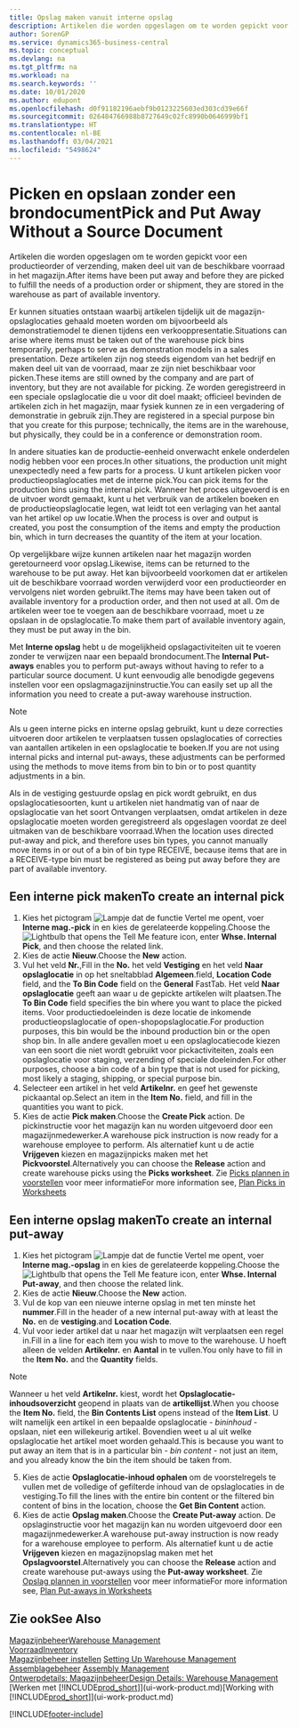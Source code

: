 ```yaml
---
title: Opslag maken vanuit interne opslag
description: Artikelen die worden opgeslagen om te worden gepickt voor een productieorder of verzending, maken deel uit van de beschikbare voorraad in het magazijn.
author: SorenGP
ms.service: dynamics365-business-central
ms.topic: conceptual
ms.devlang: na
ms.tgt_pltfrm: na
ms.workload: na
ms.search.keywords: ''
ms.date: 10/01/2020
ms.author: edupont
ms.openlocfilehash: d0f91182196aebf9b0123225603ed303cd39e66f
ms.sourcegitcommit: 026484766988b8727649c02fc8990b0646999bf1
ms.translationtype: HT
ms.contentlocale: nl-BE
ms.lasthandoff: 03/04/2021
ms.locfileid: "5498624"
---
```

# <a name="pick-and-put-away-without-a-source-document"></a><span data-ttu-id="b1a7a-103">Picken en opslaan zonder een brondocument</span><span class="sxs-lookup"><span data-stu-id="b1a7a-103">Pick and Put Away Without a Source Document</span></span>
<span data-ttu-id="b1a7a-104">Artikelen die worden opgeslagen om te worden gepickt voor een productieorder of verzending, maken deel uit van de beschikbare voorraad in het magazijn.</span><span class="sxs-lookup"><span data-stu-id="b1a7a-104">After items have been put away and before they are picked to fulfill the needs of a production order or shipment, they are stored in the warehouse as part of available inventory.</span></span>  

<span data-ttu-id="b1a7a-105">Er kunnen situaties ontstaan waarbij artikelen tijdelijk uit de magazijn-opslaglocaties gehaald moeten worden om bijvoorbeeld als demonstratiemodel te dienen tijdens een verkooppresentatie.</span><span class="sxs-lookup"><span data-stu-id="b1a7a-105">Situations can arise where items must be taken out of the warehouse pick bins temporarily, perhaps to serve as demonstration models in a sales presentation.</span></span> <span data-ttu-id="b1a7a-106">Deze artikelen zijn nog steeds eigendom van het bedrijf en maken deel uit van de voorraad, maar ze zijn niet beschikbaar voor picken.</span><span class="sxs-lookup"><span data-stu-id="b1a7a-106">These items are still owned by the company and are part of inventory, but they are not available for picking.</span></span> <span data-ttu-id="b1a7a-107">Ze worden geregistreerd in een speciale opslaglocatie die u voor dit doel maakt; officieel bevinden de artikelen zich in het magazijn, maar fysiek kunnen ze in een vergadering of demonstratie in gebruik zijn.</span><span class="sxs-lookup"><span data-stu-id="b1a7a-107">They are registered in a special purpose bin that you create for this purpose; technically, the items are in the warehouse, but physically, they could be in a conference or demonstration room.</span></span>  

<span data-ttu-id="b1a7a-108">In andere situaties kan de productie-eenheid onverwacht enkele onderdelen nodig hebben voor een proces.</span><span class="sxs-lookup"><span data-stu-id="b1a7a-108">In other situations, the production unit might unexpectedly need a few parts for a process.</span></span> <span data-ttu-id="b1a7a-109">U kunt artikelen picken voor productieopslaglocaties met de interne pick.</span><span class="sxs-lookup"><span data-stu-id="b1a7a-109">You can pick items for the production bins using the internal pick.</span></span> <span data-ttu-id="b1a7a-110">Wanneer het proces uitgevoerd is en de uitvoer wordt gemaakt, kunt u het verbruik van de artikelen boeken en de productieopslaglocatie legen, wat leidt tot een verlaging van het aantal van het artikel op uw locatie.</span><span class="sxs-lookup"><span data-stu-id="b1a7a-110">When the process is over and output is created, you post the consumption of the items and empty the production bin, which in turn decreases the quantity of the item at your location.</span></span>  

<span data-ttu-id="b1a7a-111">Op vergelijkbare wijze kunnen artikelen naar het magazijn worden geretourneerd voor opslag.</span><span class="sxs-lookup"><span data-stu-id="b1a7a-111">Likewise, items can be returned to the warehouse to be put away.</span></span> <span data-ttu-id="b1a7a-112">Het kan bijvoorbeeld voorkomen dat er artikelen uit de beschikbare voorraad worden verwijderd voor een productieorder en vervolgens niet worden gebruikt.</span><span class="sxs-lookup"><span data-stu-id="b1a7a-112">The items may have been taken out of available inventory for a production order, and then not used at all.</span></span> <span data-ttu-id="b1a7a-113">Om de artikelen weer toe te voegen aan de beschikbare voorraad, moet u ze opslaan in de opslaglocatie.</span><span class="sxs-lookup"><span data-stu-id="b1a7a-113">To make them part of available inventory again, they must be put away in the bin.</span></span>  

<span data-ttu-id="b1a7a-114">Met **Interne opslag** hebt u de mogelijkheid opslagactiviteiten uit te voeren zonder te verwijzen naar een bepaald brondocument.</span><span class="sxs-lookup"><span data-stu-id="b1a7a-114">The **Internal Put-aways** enables you to perform put-aways without having to refer to a particular source document.</span></span> <span data-ttu-id="b1a7a-115">U kunt eenvoudig alle benodigde gegevens instellen voor een opslagmagazijninstructie.</span><span class="sxs-lookup"><span data-stu-id="b1a7a-115">You can easily set up all the information you need to create a put-away warehouse instruction.</span></span>  

> [!NOTE]  
>  <span data-ttu-id="b1a7a-116">Als u geen interne picks en interne opslag gebruikt, kunt u deze correcties uitvoeren door artikelen te verplaatsen tussen opslaglocaties of correcties van aantallen artikelen in een opslaglocatie te boeken.</span><span class="sxs-lookup"><span data-stu-id="b1a7a-116">If you are not using internal picks and internal put-aways, these adjustments can be performed using the methods to move items from bin to bin or to post quantity adjustments in a bin.</span></span>  
>   
>  <span data-ttu-id="b1a7a-117">Als in de vestiging gestuurde opslag en pick wordt gebruikt, en dus opslaglocatiesoorten, kunt u artikelen niet handmatig van of naar de opslaglocatie van het soort Ontvangen verplaatsen, omdat artikelen in deze opslaglocatie moeten worden geregistreerd als opgeslagen voordat ze deel uitmaken van de beschikbare voorraad.</span><span class="sxs-lookup"><span data-stu-id="b1a7a-117">When the location uses directed put-away and pick, and therefore uses bin types, you cannot manually move items in or out of a bin of bin type RECEIVE, because items that are in a RECEIVE-type bin must be registered as being put away before they are part of available inventory.</span></span>  

## <a name="to-create-an-internal-pick"></a><span data-ttu-id="b1a7a-118">Een interne pick maken</span><span class="sxs-lookup"><span data-stu-id="b1a7a-118">To create an internal pick</span></span>  
1.  <span data-ttu-id="b1a7a-119">Kies het pictogram ![Lampje dat de functie Vertel me opent](media/ui-search/search_small.png "Vertel me wat u wilt doen"), voer **Interne mag.-pick** in en kies de gerelateerde koppeling.</span><span class="sxs-lookup"><span data-stu-id="b1a7a-119">Choose the ![Lightbulb that opens the Tell Me feature](media/ui-search/search_small.png "Tell me what you want to do") icon, enter **Whse. Internal Pick**, and then choose the related link.</span></span>  
2. <span data-ttu-id="b1a7a-120">Kies de actie **Nieuw**.</span><span class="sxs-lookup"><span data-stu-id="b1a7a-120">Choose the **New** action.</span></span>
3. <span data-ttu-id="b1a7a-121">Vul het veld **Nr.**,</span><span class="sxs-lookup"><span data-stu-id="b1a7a-121">Fill in the **No.**</span></span> <span data-ttu-id="b1a7a-122">het veld **Vestiging** en het veld **Naar opslaglocatie** in op het sneltabblad **Algemeen**.</span><span class="sxs-lookup"><span data-stu-id="b1a7a-122">field, **Location Code** field, and the **To Bin Code** field on the **General** FastTab.</span></span> <span data-ttu-id="b1a7a-123">Het veld **Naar opslaglocatie** geeft aan waar u de gepickte artikelen wilt plaatsen.</span><span class="sxs-lookup"><span data-stu-id="b1a7a-123">The **To Bin Code** field specifies the bin where you want to place the picked items.</span></span> <span data-ttu-id="b1a7a-124">Voor productiedoeleinden is deze locatie de inkomende productieopslaglocatie of open-shopopslaglocatie.</span><span class="sxs-lookup"><span data-stu-id="b1a7a-124">For production purposes, this bin would be the inbound production bin or the open shop bin.</span></span> <span data-ttu-id="b1a7a-125">In alle andere gevallen moet u een opslaglocatiecode kiezen van een soort die niet wordt gebruikt voor pickactiviteiten, zoals een opslaglocatie voor staging, verzending of speciale doeleinden.</span><span class="sxs-lookup"><span data-stu-id="b1a7a-125">For other purposes, choose a bin code of a bin type that is not used for picking, most likely a staging, shipping, or special purpose bin.</span></span>  
4.  <span data-ttu-id="b1a7a-126">Selecteer een artikel in het veld **Artikelnr.** en geef het gewenste pickaantal op.</span><span class="sxs-lookup"><span data-stu-id="b1a7a-126">Select an item in the **Item No.** field, and fill in the quantities you want to pick.</span></span>  
5. <span data-ttu-id="b1a7a-127">Kies de actie **Pick maken**.</span><span class="sxs-lookup"><span data-stu-id="b1a7a-127">Choose the **Create Pick** action.</span></span> <span data-ttu-id="b1a7a-128">De pickinstructie voor het magazijn kan nu worden uitgevoerd door een magazijnmedewerker.</span><span class="sxs-lookup"><span data-stu-id="b1a7a-128">A warehouse pick instruction is now ready for a warehouse employee to perform.</span></span> <span data-ttu-id="b1a7a-129">Als alternatief kunt u de actie **Vrijgeven** kiezen en magazijnpicks maken met het **Pickvoorstel**.</span><span class="sxs-lookup"><span data-stu-id="b1a7a-129">Alternatively you can choose the **Release** action and create warehouse picks using the **Picks worksheet**.</span></span> <span data-ttu-id="b1a7a-130">Zie [Picks plannen in voorstellen](warehouse-how-to-plan-picks-in-worksheets.md) voor meer informatie</span><span class="sxs-lookup"><span data-stu-id="b1a7a-130">For more information see,  [Plan Picks in Worksheets](warehouse-how-to-plan-picks-in-worksheets.md)</span></span>

## <a name="to-create-an-internal-put-away"></a><span data-ttu-id="b1a7a-131">Een interne opslag maken</span><span class="sxs-lookup"><span data-stu-id="b1a7a-131">To create an internal put-away</span></span>  
1.  <span data-ttu-id="b1a7a-132">Kies het pictogram ![Lampje dat de functie Vertel me opent](media/ui-search/search_small.png "Vertel me wat u wilt doen"), voer **Interne mag.-opslag** in en kies de gerelateerde koppeling.</span><span class="sxs-lookup"><span data-stu-id="b1a7a-132">Choose the ![Lightbulb that opens the Tell Me feature](media/ui-search/search_small.png "Tell me what you want to do") icon, enter **Whse. Internal Put-away**, and then choose the related link.</span></span>  
2. <span data-ttu-id="b1a7a-133">Kies de actie **Nieuw**.</span><span class="sxs-lookup"><span data-stu-id="b1a7a-133">Choose the **New** action.</span></span>
3. <span data-ttu-id="b1a7a-134">Vul de kop van een nieuwe interne opslag in met ten minste het **nummer**.</span><span class="sxs-lookup"><span data-stu-id="b1a7a-134">Fill in the header of a new internal put-away with at least the **No.**</span></span> <span data-ttu-id="b1a7a-135">en de **vestiging**.</span><span class="sxs-lookup"><span data-stu-id="b1a7a-135">and **Location Code**.</span></span>
4. <span data-ttu-id="b1a7a-136">Vul voor ieder artikel dat u naar het magazijn wilt verplaatsen een regel in.</span><span class="sxs-lookup"><span data-stu-id="b1a7a-136">Fill in a line for each item you wish to move to the warehouse.</span></span> <span data-ttu-id="b1a7a-137">U hoeft alleen de velden **Artikelnr.** en **Aantal** in te vullen.</span><span class="sxs-lookup"><span data-stu-id="b1a7a-137">You only have to fill in the **Item No.** and the **Quantity** fields.</span></span>

  > [!NOTE]  
  > <span data-ttu-id="b1a7a-138">Wanneer u het veld **Artikelnr.** kiest, wordt het **Opslaglocatie-inhoudsoverzicht** geopend in plaats van de **artikellijst**.</span><span class="sxs-lookup"><span data-stu-id="b1a7a-138">When you choose the **Item No.** field, the **Bin Contents List** opens instead of the **Item List**.</span></span> <span data-ttu-id="b1a7a-139">U wilt namelijk een artikel in een bepaalde opslaglocatie - *bininhoud* - opslaan, niet een willekeurig artikel. Bovendien weet u al uit welke opslaglocatie het artikel moet worden gehaald.</span><span class="sxs-lookup"><span data-stu-id="b1a7a-139">This is because you want to put away an item that is in a particular bin - *bin content* - not just an item, and you already know the bin the item should be taken from.</span></span>  <!--If you filled in **From Bin Code** in the header, the bin content will be filtered by value defined in the **From Bin Code**.-->
5. <span data-ttu-id="b1a7a-140">Kies de actie **Opslaglocatie-inhoud ophalen** om de voorstelregels te vullen met de volledige of gefilterde inhoud van de opslaglocaties in de vestiging.</span><span class="sxs-lookup"><span data-stu-id="b1a7a-140">To fill the lines with the entire bin content or the filtered bin content of bins in the location, choose the **Get Bin Content** action.</span></span>  
6. <span data-ttu-id="b1a7a-141">Kies de actie **Opslag maken**.</span><span class="sxs-lookup"><span data-stu-id="b1a7a-141">Choose the **Create Put-away** action.</span></span> <span data-ttu-id="b1a7a-142">De opslaginstructie voor het magazijn kan nu worden uitgevoerd door een magazijnmedewerker.</span><span class="sxs-lookup"><span data-stu-id="b1a7a-142">A warehouse put-away instruction is now ready for a warehouse employee to perform.</span></span> <span data-ttu-id="b1a7a-143">Als alternatief kunt u de actie **Vrijgeven** kiezen en magazijnopslag maken met het **Opslagvoorstel**.</span><span class="sxs-lookup"><span data-stu-id="b1a7a-143">Alternatively you can choose the **Release** action and create warehouse put-aways using the **Put-away worksheet**.</span></span> <span data-ttu-id="b1a7a-144">Zie [Opslag plannen in voorstellen](warehouse-how-to-plan-put-aways-in-worksheets.md) voor meer informatie</span><span class="sxs-lookup"><span data-stu-id="b1a7a-144">For more information see,  [Plan Put-aways in Worksheets](warehouse-how-to-plan-put-aways-in-worksheets.md)</span></span>

## <a name="see-also"></a><span data-ttu-id="b1a7a-145">Zie ook</span><span class="sxs-lookup"><span data-stu-id="b1a7a-145">See Also</span></span>  
[<span data-ttu-id="b1a7a-146">Magazijnbeheer</span><span class="sxs-lookup"><span data-stu-id="b1a7a-146">Warehouse Management</span></span>](warehouse-manage-warehouse.md)  
[<span data-ttu-id="b1a7a-147">Voorraad</span><span class="sxs-lookup"><span data-stu-id="b1a7a-147">Inventory</span></span>](inventory-manage-inventory.md)  
<span data-ttu-id="b1a7a-148">[Magazijnbeheer instellen](warehouse-setup-warehouse.md)   </span><span class="sxs-lookup"><span data-stu-id="b1a7a-148">[Setting Up Warehouse Management](warehouse-setup-warehouse.md)   </span></span>  
<span data-ttu-id="b1a7a-149">[Assemblagebeheer](assembly-assemble-items.md)  </span><span class="sxs-lookup"><span data-stu-id="b1a7a-149">[Assembly Management](assembly-assemble-items.md)  </span></span>  
[<span data-ttu-id="b1a7a-150">Ontwerpdetails: Magazijnbeheer</span><span class="sxs-lookup"><span data-stu-id="b1a7a-150">Design Details: Warehouse Management</span></span>](design-details-warehouse-management.md)  
<span data-ttu-id="b1a7a-151">[Werken met [!INCLUDE[prod_short](includes/prod_short.md)]](ui-work-product.md)</span><span class="sxs-lookup"><span data-stu-id="b1a7a-151">[Working with [!INCLUDE[prod_short](includes/prod_short.md)]](ui-work-product.md)</span></span>


[!INCLUDE[footer-include](includes/footer-banner.md)]
